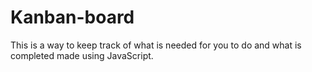# Kanban-board
This is a way to keep track of what is needed for you to do and what is completed made using JavaScript.
